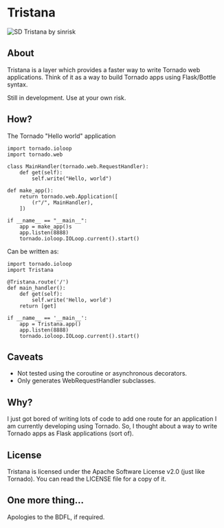 Tristana
========
![SD Tristana by sinrisk](http://i.imgur.com/oFtkdmF.png)

## About

Tristana is a layer which provides a faster way to write Tornado web applications.
Think of it as a way to build Tornado apps using Flask/Bottle syntax.

Still in development. Use at your own risk.

## How?

The Tornado "Hello world" application

```syntax=Python
import tornado.ioloop
import tornado.web

class MainHandler(tornado.web.RequestHandler):
    def get(self):
        self.write("Hello, world")

def make_app():
    return tornado.web.Application([
        (r"/", MainHandler),
    ])

if __name__ == "__main__":
    app = make_app()s
    app.listen(8888)
    tornado.ioloop.IOLoop.current().start()
```

Can be written as:

```syntax=Python
import tornado.ioloop
import Tristana

@Tristana.route('/')
def main_handler():
    def get(self):
        self.write('Hello, world')
    return [get]

if __name__ == '__main__':
    app = Tristana.app()
    app.listen(8888)
    tornado.ioloop.IOLoop.current().start()
```

## Caveats

- Not tested using the coroutine or asynchronous decorators.
- Only generates WebRequestHandler subclasses.


## Why?

I just got bored of writing lots of code to add one route for an application I am currently developing using Tornado.
So, I thought about a way to write Tornado apps as Flask applications (sort of).

## License

Tristana is licensed under the Apache Software License v2.0 (just like Tornado). You can read the LICENSE file for
a copy of it.

## One more thing...
Apologies to the BDFL, if required.